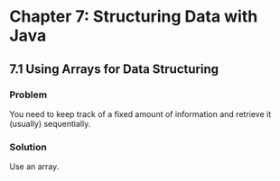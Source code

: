 # Chapter 7: Structuring Data with Java

## 7.1 Using Arrays for Data Structuring

### Problem

You need to keep track of a fixed amount of information and retrieve it (usually) sequentially.

### Solution

Use an array.
